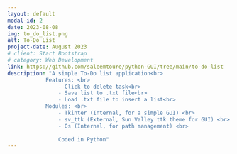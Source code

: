 ```yaml
---
layout: default
modal-id: 2
date: 2023-08-08
img: to_do_list.png
alt: To-Do List
project-date: August 2023
# client: Start Bootstrap
# category: Web Development
link: https://github.com/saleemtoure/python-GUI/tree/main/to-do-list
description: "A simple To-Do list application<br>
            Features: <br>
                - Click to delete task<br>
                - Save list to .txt file<br>
                - Load .txt file to insert a list<br>
            Modules: <br>
                - Tkinter (Internal, for a simple GUI) <br> 
                - sv_ttk (External, Sun Valley ttk theme for GUI) <br>
                - Os (Internal, for path management) <br>
                
                Coded in Python"
---
```

